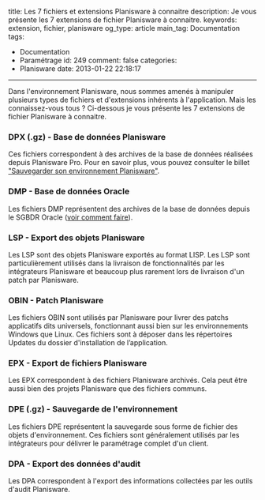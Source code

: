 title: Les 7 fichiers et extensions Planisware à connaitre
description: Je vous présente les 7 extensions de fichier Planisware à connaitre.
keywords: extension, fichier, planisware
og_type: article
main_tag: Documentation
tags:
  - Documentation
  - Paramétrage
id: 249
comment: false
categories:
  - Planisware
date: 2013-01-22 22:18:17
---

Dans l'environnement Planisware, nous sommes amenés à manipuler plusieurs types de fichiers et d'extensions inhérents à l'application. Mais les connaissez-vous tous ?
Ci-dessous je vous présente les 7 extensions de fichier Planisware à connaitre.
<!-- more -->
### DPX (.gz) - Base de données Planisware

Ces fichiers correspondent à des archives de la base de données réalisées depuis Planisware Pro. Pour en savoir plus, vous pouvez consulter le billet ["Sauvegarder son environnement Planisware"](http://blog.tyneo.net/2012/12/14/sauver-vos-donnees-planisware/ "Sauver vos données Planisware !").

### DMP - Base de données Oracle

Les fichiers DMP représentent des archives de la base de données depuis le SGBDR Oracle ([voir comment faire](http://blog.tyneo.net/2012/12/14/sauver-vos-donnees-planisware/ "Sauver vos données Planisware !")).

### LSP - Export des objets Planisware

Les LSP sont des objets Planisware exportés au format LISP. Les LSP sont particulièrement utilisés dans la livraison de fonctionnalités par les intégrateurs Planisware et beaucoup plus rarement lors de livraison d'un patch par Planisware.

### OBIN - Patch Planisware

Les fichiers OBIN sont utilisés par Planisware pour livrer des patchs applicatifs dits universels, fonctionnant aussi bien sur les environnements Windows que Linux. Ces fichiers sont à déposer dans les répertoires Updates du dossier d'installation de l’application.

### EPX - Export de fichiers Planisware

Les EPX correspondent à des fichiers Planisware archivés. Cela peut être aussi bien des projets Planisware que des fichiers communs.

### DPE (.gz) - Sauvegarde de l'environnement

Les fichiers DPE représentent la sauvegarde sous forme de fichier des objets d'environnement. Ces fichiers sont généralement utilisés par les intégrateurs pour délivrer le paramétrage complet d'un client.

### DPA - Export des données d'audit

Les DPA correspondent à l'export des informations collectées par les outils d'audit Planisware.